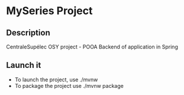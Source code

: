 # MySeries Project

## Description

CentraleSupélec OSY project - POOA
Backend of application in Spring

## Launch it

- To launch the project, use ./mvnw
- To package the project use ./mvnw package